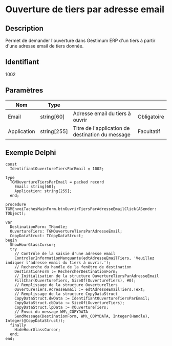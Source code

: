 # Ouverture de tiers par adresse email
## Description


Permet de demander l'ouverture dans Gestimum ERP d'un tiers à partir d'une adresse email de tiers donnée.


## Identifiant


1002


## Paramètres









| Nom | Type |   |   |
|---|---|---|---|
| Email | string[60] | Adresse email du tiers à ouvrir | Obligatoire |
| Application | string[255] | Titre de l'application de destination du message | Facultatif |


## Exemple Delphi

```
const
  IdentifiantOuvertureTiersParEmail = 1002;

type
  TGMOuvertureTiersParEmail = packed record
    Email: string[60];
    Application: string[255];
  end;

procedure TGMEnvoiTachesMainForm.btnOuvrirTiersParAdresseEmailClick(ASender: TObject);

var
  DestinationForm: THandle;
  OuvertureTiers: TGMOuvertureTiersParAdresseEmail;
  CopyDataStruct: TCopyDataStruct;
begin
  ShowHourGlassCursor;
  try
    // Contrôle de la saisie d'une adresse email
    ControlerInformationManquante(edtAdresseEmailTiers, 'Veuillez indiquer l'adresse email du tiers à ouvrir.');
    // Recherche du handle de la fenêtre de destination
    DestinationForm := RechercherDestinationForm;
    // Initialisation de la structure OuvertureTiersParAdresseEmail
    FillChar(OuvertureTiers, SizeOf(OuvertureTiers), #0);
    // Remplissage de la structure OuvertureTiers
    OuvertureTiers.AdresseEmail := edtAdresseEmailTiers.Text;
    // Remplissage de la structure CopyDataStruct
    CopyDataStruct.dwData := IdentifiantOuvertureTiersParEmail;
    CopyDataStruct.cbData := SizeOf(OuvertureTiers);
    CopyDataStruct.lpData := @OuvertureTiers;
    // Envoi du message WM\_COPYDATA
    SendMessage(DestinationForm, WM\_COPYDATA, Integer(Handle), Integer(@CopyDataStruct));
  finally
    HideHourGlassCursor;
  end;
end;
```
